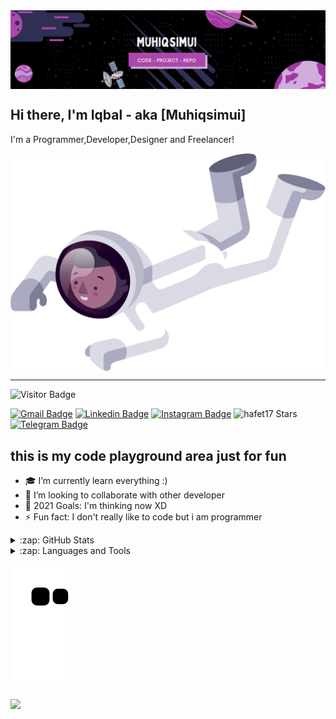 <!--<img width="100px" align="right" src="https://d17ivq9b7rppb3.cloudfront.net/small/avatar/201811282015275c7129691fc4fa30518f6deea3fb9487.PNG"/>-->
<!-- <img width="300px" align="right" src="https://i.pinimg.com/564x/24/1d/36/241d368387f32bef7900367688294381.jpg"/> -->
<!-- <img width="300px" align="right" src="https://i.pinimg.com/236x/06/00/ed/0600ede427158843dd4a83e675b6ed26.jpg"/> -->
<!-- <img width="300px" align="right" src="https://i.pinimg.com/564x/80/79/d9/8079d9a6a511accc85d0377a19169eab.jpg"/> -->
<img  align="center" src="https://raw.githubusercontent.com/muhiqsimui/muhiqsimui/main/assets/CODE%20-%20PROJECT%20-%20REPO.png"/>

## Hi there, I'm Iqbal - aka [Muhiqsimui]
I'm a Programmer,Developer,Designer and Freelancer!

<img align="center"  src="https://raw.githubusercontent.com/muhiqsimui/muhiqsimui/saved/sat.svg"/>
<hr>


![Visitor Badge](https://visitor-badge.laobi.icu/badge?page_id=muhiqsimui.muhiqsimui)

[![Gmail Badge](https://img.shields.io/badge/-Gmail-white?style=plastic&logo=Gmail&link=mailto:muhiqsimui@gmail.com)](mailto:muhiqsimui@gmail.com)
[![Linkedin Badge](https://img.shields.io/badge/-LinkedIn-blue?style=plastic&logo=Linkedin&link=https://id.linkedin.com/in/muhiqsimui)](https://id.linkedin.com/in/muhiqsimui) 
[![Instagram Badge](https://img.shields.io/badge/-Instagram-white?style=plastic&logo=instagram&link=https://www.instagram.com/muhiqsimui/)](https://www.instagram.com/muhiqsimui/)
![hafet17 Stars](https://img.shields.io/github/stars/muhiqsimui?affiliations=OWNER&style=social)
[![Telegram Badge](https://img.shields.io/badge/Telegram-black?style=for-the-badge&logo=telegram)](https://t.me/muhiqsimui/)



<!-- [![Twitter Follow](https://img.shields.io/twitter/follow/muhiqsimui?color=1DA1F2&logo=twitter&style=for-the-badge)](https://twitter.com/intent/follow?original_referer=https%3A%2F%2Fgithub.com%2Fmuhiqsimui&screen_name=muhiqsimui) -->


## this is my code playground area just for fun

- 🎓 I’m currently learn everything :)
- 👯 I’m looking to collaborate with other developer
- 🥅 2021 Goals: I'm thinking now XD
- ⚡ Fun fact: I don't really like to code but i am programmer



<details>
  <summary>:zap: GitHub Stats</summary>
 
## Stat Github

<!-- <p><a href="https://github.com/ryo-ma/github-profile-trophy"><img src="https://github-profile-trophy.vercel.app/?username=muhiqsimui" alt="zs-id" /></a></p>
 -->
<p><img src="https://github-readme-streak-stats.herokuapp.com/?user=muhiqsimui" alt="muhiqsimui" /></p>
    
<p><a href="https://github.com/ryo-ma/github-profile-trophy"><img src="https://github-profile-trophy.vercel.app/?username=muhiqsimui&row=3&column=4&margin-w=15&margin-h=15&theme=dracula&no-bg=true&no-frame=true" alt="muhiqsimui" /></a></p>
  
[![Github Stats](https://github-readme-stats.vercel.app/api?username=muhiqsimui&theme=cobalt&show_icons=true)](https://github.com/muhiqsimui)
![Top Langs](https://github-readme-stats.vercel.app/api/top-langs/?username=muhiqsimui&hide=TeX&layout=compact&theme=cobalt)
    
</details>

<details>
   <summary>:zap: Languages and Tools</summary>
 
<img align="left" alt="Python" width="26px" src="https://raw.githubusercontent.com/github/explore/80688e429a7d4ef2fca1e82350fe8e3517d3494d/topics/python/python.png" />
<img align="left" alt="Java" width="26px" src="https://raw.githubusercontent.com/github/explore/80688e429a7d4ef2fca1e82350fe8e3517d3494d/topics/java/java.png" />
<img align="left" alt="HTML5" width="26px" src="https://raw.githubusercontent.com/github/explore/80688e429a7d4ef2fca1e82350fe8e3517d3494d/topics/html/html.png" />
<img align="left" alt="CSS3" width="26px" src="https://raw.githubusercontent.com/github/explore/80688e429a7d4ef2fca1e82350fe8e3517d3494d/topics/css/css.png" />
<img align="left" alt="JavaScript" width="26px" src="https://raw.githubusercontent.com/github/explore/80688e429a7d4ef2fca1e82350fe8e3517d3494d/topics/javascript/javascript.png" />
<img align="left" alt="SQL" width="26px" src="https://raw.githubusercontent.com/github/explore/80688e429a7d4ef2fca1e82350fe8e3517d3494d/topics/sql/sql.png" />
<img align="left" alt="MySQL" width="26px" src="https://raw.githubusercontent.com/github/explore/80688e429a7d4ef2fca1e82350fe8e3517d3494d/topics/mysql/mysql.png" />
<img align="left" alt="C++" width="26px" src="https://raw.githubusercontent.com/github/explore/80688e429a7d4ef2fca1e82350fe8e3517d3494d/topics/cpp/cpp.png" />
<img align="left" alt="Visual Studio Code" width="26px" src="https://raw.githubusercontent.com/github/explore/80688e429a7d4ef2fca1e82350fe8e3517d3494d/topics/visual-studio-code/visual-studio-code.png" />
<img align="left" alt="Git" width="26px" src="https://raw.githubusercontent.com/github/explore/80688e429a7d4ef2fca1e82350fe8e3517d3494d/topics/git/git.png" />
<img align="left" alt="Terminal" width="26px" src="https://raw.githubusercontent.com/github/explore/80688e429a7d4ef2fca1e82350fe8e3517d3494d/topics/terminal/terminal.png" />
<img align="left" alt="Unity" width="26px" src="https://raw.githubusercontent.com/github/explore/80688e429a7d4ef2fca1e82350fe8e3517d3494d/topics/unity/unity.png" />
<img align="left" alt="GitHub" width="26px" src="https://raw.githubusercontent.com/github/explore/78df643247d429f6cc873026c0622819ad797942/topics/github/github.png" />
</details>
<br />
<div>
    <img src="https://raw.githubusercontent.com/muhiqsimui/muhiqsimui/output/github-contribution-grid-snake.svg" />
<!--     <b>generated with <a href="https://github.com/Platane/snk">SNK</a></b> -->
</div>
<br>
<div>
    <img src="https://activity-graph.herokuapp.com/graph?username=muhiqsimui&theme=xcode&area=true" />
    
</div>

<br />

<!-- <h3 align="center">
 <img src="https://raw.githubusercontent.com/praveenscience/praveenscience/master/dino.gif" />
<!--  <img src="https://github.com/muhiqsimui/muhiqsimui/raw/main/assets/IMG_20190523_134806.jpg" width="100"> -->
 
<!-- </h3>
 --> 

